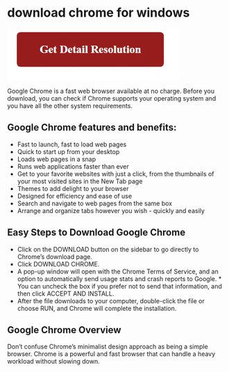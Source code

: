 # download chrome for windows

[![download chrome for windows](gett-detail.png)](https://github.com/techtar0get/download.chrome.for.windows)

Google Chrome is a fast web browser available at no charge. Before you download, you can check if Chrome supports your operating system and you have all the other system requirements.

## Google Chrome features and benefits:

* Fast to launch, fast to load web pages
* Quick to start up from your desktop
* Loads web pages in a snap
* Runs web applications faster than ever
* Get to your favorite websites with just a click, from the thumbnails of your most visited sites in the New Tab page
* Themes to add delight to your browser
* Designed for efficiency and ease of use
* Search and navigate to web pages from the same box
* Arrange and organize tabs however you wish  - quickly and easily

## Easy Steps to Download Google Chrome 

* Click on the DOWNLOAD button on the sidebar to go directly to Chrome’s download page.
* Click DOWNLOAD CHROME.
* A pop-up window will open with the Chrome Terms of Service, and an option to automatically send usage stats and crash reports to Google. * You can uncheck the box if you prefer not to send that information, and then click ACCEPT AND INSTALL.
* After the file downloads to your computer, double-click the file or choose RUN, and Chrome will complete the installation.

## Google Chrome Overview

Don’t confuse Chrome’s minimalist design approach as being a simple browser. Chrome is a powerful and fast browser that can handle a heavy workload without slowing down.
